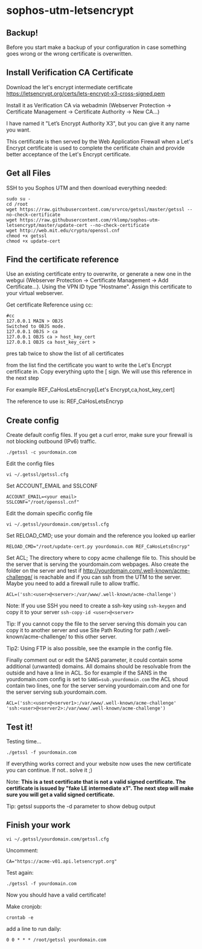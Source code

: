 # sophos-utm-letsencrypt

## Backup!
Before you start make a backup of your configuration in case something goes wrong or the wrong certificate is overwritten.

## Install Verification CA Certificate

Download the let's encrypt intermediate certificate
https://letsencrypt.org/certs/lets-encrypt-x3-cross-signed.pem

Install it as Verification CA via webadmin (Webserver Protection -> Certificate Management -> Certificate Authority -> New CA...)

I have named it "Let’s Encrypt Authority X3", but you can give it any name you want.

This certificate is then served by the Web Application Firewall when a Let's Encrypt certificate is used to complete the certificate chain and provide better acceptance of the Let's Encrypt certificate.


## Get all Files

SSH to you Sophos UTM and then download everything needed:

```
sudo su -
cd /root
wget https://raw.githubusercontent.com/srvrco/getssl/master/getssl --no-check-certificate
wget https://raw.githubusercontent.com/rklomp/sophos-utm-letsencrypt/master/update-cert --no-check-certificate
wget http://web.mit.edu/crypto/openssl.cnf
chmod +x getssl
chmod +x update-cert
```

## Find the certificate reference

Use an existing certificate entry to overwrite, or generate a new one in the webgui (Webserver Protection -> Certificate Management -> Add Certificate...). Using the VPN ID type "Hostname". Assign this certificate to your virtual webserver.

Get certificate Reference using cc:

```
#cc
127.0.0.1 MAIN > OBJS
Switched to OBJS mode.
127.0.0.1 OBJS > ca
127.0.0.1 OBJS ca > host_key_cert
127.0.0.1 OBJS ca host_key_cert >
```

pres tab twice to show the list of all certificates

from the list find the certificate you want to write the Let's Encrypt certificate in.
Copy everything upto the [ sign. We will use this reference in the next step

For example
REF_CaHosLetsEncryp[Let's Encrypt,ca,host_key_cert] 

The reference to use is: REF_CaHosLetsEncryp

## Create config

Create default config files. If you get a curl error, make sure your firewall is not blocking outbound (IPv6) traffic.

`./getssl -c yourdomain.com`

Edit the config files

`vi ~/.getssl/getssl.cfg`

Set ACCOUNT_EMAIL and SSLCONF
```
ACCOUNT_EMAIL=<your email>
SSLCONF="/root/openssl.cnf"
```

Edit the domain specific config file

`vi ~/.getssl/yourdomain.com/getssl.cfg`

Set RELOAD_CMD; use your domain and the reference you looked up earlier

`RELOAD_CMD="/root/update-cert.py yourdomain.com REF_CaHosLetsEncryp"`


Set ACL; The directory where to copy acme challenge file to. This should be the server that is serving the yourdomain.com webpages. Also create the folder on the server and test if http://yourdomain.com/.well-known/acme-challenge/ is reachable and if you can ssh from the UTM to the server. Maybe you need to add a firewall rulle to allow traffic.

`ACL=('ssh:<user>@<server>:/var/www/.well-known/acme-challenge')`


Note: If you use SSH you need to create a ssh-key using `ssh-keygen` and copy it to your server `ssh-copy-id <user>@<server>`

Tip: If you cannot copy the file to the server serving this domain you can copy it to another server and use Site Path Routing for path /.well-known/acme-challenge/ to this other server.

Tip2: Using FTP is also possible, see the example in the config file.

Finally comment out or edit the SANS parameter, it could contain some additional (unwanted) domains. All domains should be resolvable from the outside and have a line in ACL. So for example if the SANS in the yourdomain.com config is set to `SANS=sub.yourdomain.com` the ACL shoud contain two lines, one for the server serving yourdomain.com and one for the server serving sub.yourdomain.com.

```
ACL=('ssh:<user>@<server1>:/var/www/.well-known/acme-challenge'
'ssh:<user>@<server2>:/var/www/.well-known/acme-challenge')
```


## Test it!
Testing time...

`./getssl -f yourdomain.com`

If everything works correct and your website now uses the new certificate you can continue. If not.. solve it ;)

Note: **This is a test certificate that is not a valid signed certificate. The certificate is issued by "fake LE intermediate x1". The next step will make sure you will get a valid signed certificate.**

Tip: getssl supports the -d parameter to show debug output

## Finish your work

`vi ~/.getssl/yourdomain.com/getssl.cfg`

Uncomment:

`CA="https://acme-v01.api.letsencrypt.org"`

Test again:

`./getssl -f yourdomain.com`

Now you should have a valid certificate!

Make cronjob:

`crontab -e`

add a line to run daily:

`0 0 * * * /root/getssl yourdomain.com`

